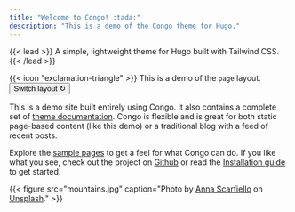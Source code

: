 ```yaml
---
title: "Welcome to Congo! :tada:"
description: "This is a demo of the Congo theme for Hugo."
---
```


{{< lead >}}
A simple, lightweight theme for Hugo built with Tailwind CSS.
{{< /lead >}}

<div class="flex px-4 py-1 mb-8 text-base rounded-md bg-primary-100 dark:bg-primary-900">
  <span class="flex items-center pr-3 text-primary-400">
    {{< icon "exclamation-triangle" >}}
  </span>
  <span class="flex items-center justify-between flex-grow dark:text-gray-300">
    <span class="prose dark:text-white">This is a demo of the <code id="layout">page</code> layout.</span>
    <button
      class="px-4 py-1 !text-white !no-underline rounded-md bg-primary-600 hover:!bg-primary-500 dark:bg-primary-800 dark:hover:!bg-primary-700"
      onclick="switchLayout()"
    >
      Switch layout &orarr;
    </button>
  </span>
</div>

This is a demo site built entirely using Congo. It also contains a complete set of [theme documentation](/docs/). Congo is flexible and is great for both static page-based content (like this demo) or a traditional blog with a feed of recent posts.

Explore the [sample pages](/samples/) to get a feel for what Congo can do. If you like what you see, check out the project on [Github](https://github.com/jpanther/congo) or read the [Installation guide](/docs/installation/) to get started.

{{< figure src="mountains.jpg" caption="Photo by [Anna Scarfiello](https://unsplash.com/@little_anne?utm_source=unsplash&utm_medium=referral&utm_content=creditCopyText) on [Unsplash](https://unsplash.com/?utm_source=unsplash&utm_medium=referral&utm_content=creditCopyText)." >}}
